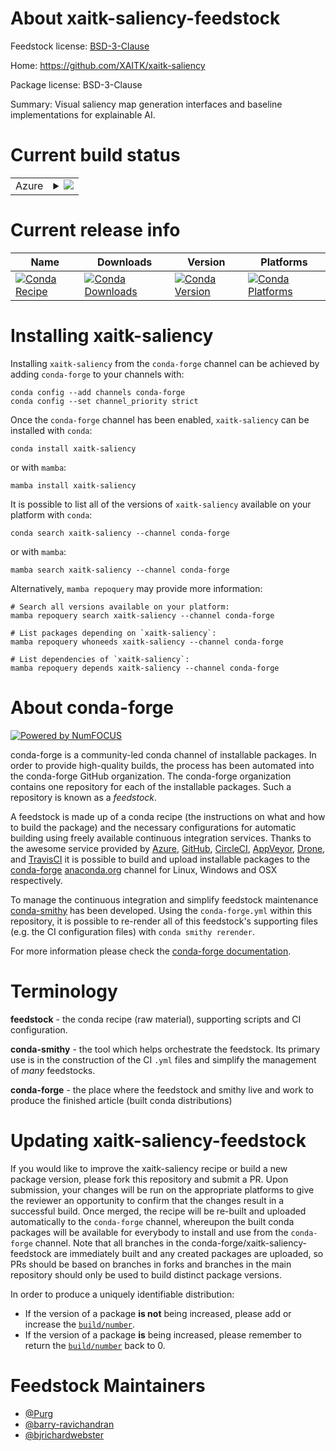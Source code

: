 About xaitk-saliency-feedstock
==============================

Feedstock license: [BSD-3-Clause](https://github.com/conda-forge/xaitk-saliency-feedstock/blob/main/LICENSE.txt)

Home: https://github.com/XAITK/xaitk-saliency

Package license: BSD-3-Clause

Summary: Visual saliency map generation interfaces and baseline implementations for explainable AI.

Current build status
====================


<table>
    
  <tr>
    <td>Azure</td>
    <td>
      <details>
        <summary>
          <a href="https://dev.azure.com/conda-forge/feedstock-builds/_build/latest?definitionId=20946&branchName=main">
            <img src="https://dev.azure.com/conda-forge/feedstock-builds/_apis/build/status/xaitk-saliency-feedstock?branchName=main">
          </a>
        </summary>
        <table>
          <thead><tr><th>Variant</th><th>Status</th></tr></thead>
          <tbody><tr>
              <td>linux_64_python3.10.____cpython</td>
              <td>
                <a href="https://dev.azure.com/conda-forge/feedstock-builds/_build/latest?definitionId=20946&branchName=main">
                  <img src="https://dev.azure.com/conda-forge/feedstock-builds/_apis/build/status/xaitk-saliency-feedstock?branchName=main&jobName=linux&configuration=linux%20linux_64_python3.10.____cpython" alt="variant">
                </a>
              </td>
            </tr><tr>
              <td>linux_64_python3.11.____cpython</td>
              <td>
                <a href="https://dev.azure.com/conda-forge/feedstock-builds/_build/latest?definitionId=20946&branchName=main">
                  <img src="https://dev.azure.com/conda-forge/feedstock-builds/_apis/build/status/xaitk-saliency-feedstock?branchName=main&jobName=linux&configuration=linux%20linux_64_python3.11.____cpython" alt="variant">
                </a>
              </td>
            </tr><tr>
              <td>linux_64_python3.12.____cpython</td>
              <td>
                <a href="https://dev.azure.com/conda-forge/feedstock-builds/_build/latest?definitionId=20946&branchName=main">
                  <img src="https://dev.azure.com/conda-forge/feedstock-builds/_apis/build/status/xaitk-saliency-feedstock?branchName=main&jobName=linux&configuration=linux%20linux_64_python3.12.____cpython" alt="variant">
                </a>
              </td>
            </tr><tr>
              <td>linux_64_python3.8.____cpython</td>
              <td>
                <a href="https://dev.azure.com/conda-forge/feedstock-builds/_build/latest?definitionId=20946&branchName=main">
                  <img src="https://dev.azure.com/conda-forge/feedstock-builds/_apis/build/status/xaitk-saliency-feedstock?branchName=main&jobName=linux&configuration=linux%20linux_64_python3.8.____cpython" alt="variant">
                </a>
              </td>
            </tr><tr>
              <td>linux_64_python3.9.____cpython</td>
              <td>
                <a href="https://dev.azure.com/conda-forge/feedstock-builds/_build/latest?definitionId=20946&branchName=main">
                  <img src="https://dev.azure.com/conda-forge/feedstock-builds/_apis/build/status/xaitk-saliency-feedstock?branchName=main&jobName=linux&configuration=linux%20linux_64_python3.9.____cpython" alt="variant">
                </a>
              </td>
            </tr><tr>
              <td>osx_64_python3.10.____cpython</td>
              <td>
                <a href="https://dev.azure.com/conda-forge/feedstock-builds/_build/latest?definitionId=20946&branchName=main">
                  <img src="https://dev.azure.com/conda-forge/feedstock-builds/_apis/build/status/xaitk-saliency-feedstock?branchName=main&jobName=osx&configuration=osx%20osx_64_python3.10.____cpython" alt="variant">
                </a>
              </td>
            </tr><tr>
              <td>osx_64_python3.11.____cpython</td>
              <td>
                <a href="https://dev.azure.com/conda-forge/feedstock-builds/_build/latest?definitionId=20946&branchName=main">
                  <img src="https://dev.azure.com/conda-forge/feedstock-builds/_apis/build/status/xaitk-saliency-feedstock?branchName=main&jobName=osx&configuration=osx%20osx_64_python3.11.____cpython" alt="variant">
                </a>
              </td>
            </tr><tr>
              <td>osx_64_python3.12.____cpython</td>
              <td>
                <a href="https://dev.azure.com/conda-forge/feedstock-builds/_build/latest?definitionId=20946&branchName=main">
                  <img src="https://dev.azure.com/conda-forge/feedstock-builds/_apis/build/status/xaitk-saliency-feedstock?branchName=main&jobName=osx&configuration=osx%20osx_64_python3.12.____cpython" alt="variant">
                </a>
              </td>
            </tr><tr>
              <td>osx_64_python3.8.____cpython</td>
              <td>
                <a href="https://dev.azure.com/conda-forge/feedstock-builds/_build/latest?definitionId=20946&branchName=main">
                  <img src="https://dev.azure.com/conda-forge/feedstock-builds/_apis/build/status/xaitk-saliency-feedstock?branchName=main&jobName=osx&configuration=osx%20osx_64_python3.8.____cpython" alt="variant">
                </a>
              </td>
            </tr><tr>
              <td>osx_64_python3.9.____cpython</td>
              <td>
                <a href="https://dev.azure.com/conda-forge/feedstock-builds/_build/latest?definitionId=20946&branchName=main">
                  <img src="https://dev.azure.com/conda-forge/feedstock-builds/_apis/build/status/xaitk-saliency-feedstock?branchName=main&jobName=osx&configuration=osx%20osx_64_python3.9.____cpython" alt="variant">
                </a>
              </td>
            </tr><tr>
              <td>win_64_python3.10.____cpython</td>
              <td>
                <a href="https://dev.azure.com/conda-forge/feedstock-builds/_build/latest?definitionId=20946&branchName=main">
                  <img src="https://dev.azure.com/conda-forge/feedstock-builds/_apis/build/status/xaitk-saliency-feedstock?branchName=main&jobName=win&configuration=win%20win_64_python3.10.____cpython" alt="variant">
                </a>
              </td>
            </tr><tr>
              <td>win_64_python3.11.____cpython</td>
              <td>
                <a href="https://dev.azure.com/conda-forge/feedstock-builds/_build/latest?definitionId=20946&branchName=main">
                  <img src="https://dev.azure.com/conda-forge/feedstock-builds/_apis/build/status/xaitk-saliency-feedstock?branchName=main&jobName=win&configuration=win%20win_64_python3.11.____cpython" alt="variant">
                </a>
              </td>
            </tr><tr>
              <td>win_64_python3.12.____cpython</td>
              <td>
                <a href="https://dev.azure.com/conda-forge/feedstock-builds/_build/latest?definitionId=20946&branchName=main">
                  <img src="https://dev.azure.com/conda-forge/feedstock-builds/_apis/build/status/xaitk-saliency-feedstock?branchName=main&jobName=win&configuration=win%20win_64_python3.12.____cpython" alt="variant">
                </a>
              </td>
            </tr><tr>
              <td>win_64_python3.8.____cpython</td>
              <td>
                <a href="https://dev.azure.com/conda-forge/feedstock-builds/_build/latest?definitionId=20946&branchName=main">
                  <img src="https://dev.azure.com/conda-forge/feedstock-builds/_apis/build/status/xaitk-saliency-feedstock?branchName=main&jobName=win&configuration=win%20win_64_python3.8.____cpython" alt="variant">
                </a>
              </td>
            </tr><tr>
              <td>win_64_python3.9.____cpython</td>
              <td>
                <a href="https://dev.azure.com/conda-forge/feedstock-builds/_build/latest?definitionId=20946&branchName=main">
                  <img src="https://dev.azure.com/conda-forge/feedstock-builds/_apis/build/status/xaitk-saliency-feedstock?branchName=main&jobName=win&configuration=win%20win_64_python3.9.____cpython" alt="variant">
                </a>
              </td>
            </tr>
          </tbody>
        </table>
      </details>
    </td>
  </tr>
</table>

Current release info
====================

| Name | Downloads | Version | Platforms |
| --- | --- | --- | --- |
| [![Conda Recipe](https://img.shields.io/badge/recipe-xaitk--saliency-green.svg)](https://anaconda.org/conda-forge/xaitk-saliency) | [![Conda Downloads](https://img.shields.io/conda/dn/conda-forge/xaitk-saliency.svg)](https://anaconda.org/conda-forge/xaitk-saliency) | [![Conda Version](https://img.shields.io/conda/vn/conda-forge/xaitk-saliency.svg)](https://anaconda.org/conda-forge/xaitk-saliency) | [![Conda Platforms](https://img.shields.io/conda/pn/conda-forge/xaitk-saliency.svg)](https://anaconda.org/conda-forge/xaitk-saliency) |

Installing xaitk-saliency
=========================

Installing `xaitk-saliency` from the `conda-forge` channel can be achieved by adding `conda-forge` to your channels with:

```
conda config --add channels conda-forge
conda config --set channel_priority strict
```

Once the `conda-forge` channel has been enabled, `xaitk-saliency` can be installed with `conda`:

```
conda install xaitk-saliency
```

or with `mamba`:

```
mamba install xaitk-saliency
```

It is possible to list all of the versions of `xaitk-saliency` available on your platform with `conda`:

```
conda search xaitk-saliency --channel conda-forge
```

or with `mamba`:

```
mamba search xaitk-saliency --channel conda-forge
```

Alternatively, `mamba repoquery` may provide more information:

```
# Search all versions available on your platform:
mamba repoquery search xaitk-saliency --channel conda-forge

# List packages depending on `xaitk-saliency`:
mamba repoquery whoneeds xaitk-saliency --channel conda-forge

# List dependencies of `xaitk-saliency`:
mamba repoquery depends xaitk-saliency --channel conda-forge
```


About conda-forge
=================

[![Powered by
NumFOCUS](https://img.shields.io/badge/powered%20by-NumFOCUS-orange.svg?style=flat&colorA=E1523D&colorB=007D8A)](https://numfocus.org)

conda-forge is a community-led conda channel of installable packages.
In order to provide high-quality builds, the process has been automated into the
conda-forge GitHub organization. The conda-forge organization contains one repository
for each of the installable packages. Such a repository is known as a *feedstock*.

A feedstock is made up of a conda recipe (the instructions on what and how to build
the package) and the necessary configurations for automatic building using freely
available continuous integration services. Thanks to the awesome service provided by
[Azure](https://azure.microsoft.com/en-us/services/devops/), [GitHub](https://github.com/),
[CircleCI](https://circleci.com/), [AppVeyor](https://www.appveyor.com/),
[Drone](https://cloud.drone.io/welcome), and [TravisCI](https://travis-ci.com/)
it is possible to build and upload installable packages to the
[conda-forge](https://anaconda.org/conda-forge) [anaconda.org](https://anaconda.org/)
channel for Linux, Windows and OSX respectively.

To manage the continuous integration and simplify feedstock maintenance
[conda-smithy](https://github.com/conda-forge/conda-smithy) has been developed.
Using the ``conda-forge.yml`` within this repository, it is possible to re-render all of
this feedstock's supporting files (e.g. the CI configuration files) with ``conda smithy rerender``.

For more information please check the [conda-forge documentation](https://conda-forge.org/docs/).

Terminology
===========

**feedstock** - the conda recipe (raw material), supporting scripts and CI configuration.

**conda-smithy** - the tool which helps orchestrate the feedstock.
                   Its primary use is in the construction of the CI ``.yml`` files
                   and simplify the management of *many* feedstocks.

**conda-forge** - the place where the feedstock and smithy live and work to
                  produce the finished article (built conda distributions)


Updating xaitk-saliency-feedstock
=================================

If you would like to improve the xaitk-saliency recipe or build a new
package version, please fork this repository and submit a PR. Upon submission,
your changes will be run on the appropriate platforms to give the reviewer an
opportunity to confirm that the changes result in a successful build. Once
merged, the recipe will be re-built and uploaded automatically to the
`conda-forge` channel, whereupon the built conda packages will be available for
everybody to install and use from the `conda-forge` channel.
Note that all branches in the conda-forge/xaitk-saliency-feedstock are
immediately built and any created packages are uploaded, so PRs should be based
on branches in forks and branches in the main repository should only be used to
build distinct package versions.

In order to produce a uniquely identifiable distribution:
 * If the version of a package **is not** being increased, please add or increase
   the [``build/number``](https://docs.conda.io/projects/conda-build/en/latest/resources/define-metadata.html#build-number-and-string).
 * If the version of a package **is** being increased, please remember to return
   the [``build/number``](https://docs.conda.io/projects/conda-build/en/latest/resources/define-metadata.html#build-number-and-string)
   back to 0.

Feedstock Maintainers
=====================

* [@Purg](https://github.com/Purg/)
* [@barry-ravichandran](https://github.com/barry-ravichandran/)
* [@bjrichardwebster](https://github.com/bjrichardwebster/)

